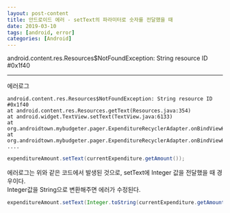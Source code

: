 ```yaml
---
layout: post-content
title: 안드로이드 에러 - setText의 파라미터로 숫자를 전달했을 때
date: 2019-03-10
tags: [android, error]
categories: [Android]
---
```


android.content.res.Resources$NotFoundException: String resource ID #0x1f40

---

에러로그

```
android.content.res.Resources$NotFoundException: String resource ID #0x1f40
at android.content.res.Resources.getText(Resources.java:354)
at android.widget.TextView.setText(TextView.java:6133)
at org.androidtown.mybudgeter.pager.ExpenditureRecyclerAdapter.onBindViewHolder(ExpenditureRecyclerAdapter.java:30)
at org.androidtown.mybudgeter.pager.ExpenditureRecyclerAdapter.onBindViewHolder(ExpenditureRecyclerAdapter.java:16)
....      
```

```java
expenditureAmount.setText(currentExpenditure.getAmount());
```

에러로그는 위와 같은 코드에서 발생된 것으로, setText에 Integer 값을 전달했을 때 경우이다.    
Integer값을 String으로 변환해주면 에러가 수정된다.

```java
expenditureAmount.setText(Integer.toString(currentExpenditure.getAmount()));
```



